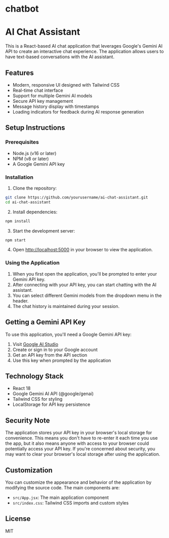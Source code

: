 # chatbot

# AI Chat Assistant

This is a React-based AI chat application that leverages Google's Gemini AI API to create an interactive chat experience. The application allows users to have text-based conversations with the AI assistant.

## Features

- Modern, responsive UI designed with Tailwind CSS
- Real-time chat interface
- Support for multiple Gemini AI models
- Secure API key management
- Message history display with timestamps
- Loading indicators for feedback during AI response generation

## Setup Instructions

### Prerequisites

- Node.js (v16 or later)
- NPM (v8 or later)
- A Google Gemini API key

### Installation

1. Clone the repository:
```bash
git clone https://github.com/yourusername/ai-chat-assistant.git
cd ai-chat-assistant
```

2. Install dependencies:
```bash
npm install
```

3. Start the development server:
```bash
npm start
```

4. Open [http://localhost:5000](http://localhost:5000) in your browser to view the application.

### Using the Application

1. When you first open the application, you'll be prompted to enter your Gemini API key.
2. After connecting with your API key, you can start chatting with the AI assistant.
3. You can select different Gemini models from the dropdown menu in the header.
4. The chat history is maintained during your session.

## Getting a Gemini API Key

To use this application, you'll need a Google Gemini API key:

1. Visit [Google AI Studio](https://ai.google.dev/)
2. Create or sign in to your Google account
3. Get an API key from the API section
4. Use this key when prompted by the application

## Technology Stack

- React 18
- Google Gemini AI API (@google/genai)
- Tailwind CSS for styling
- LocalStorage for API key persistence

## Security Note

The application stores your API key in your browser's local storage for convenience. This means you don't have to re-enter it each time you use the app, but it also means anyone with access to your browser could potentially access your API key. If you're concerned about security, you may want to clear your browser's local storage after using the application.

## Customization

You can customize the appearance and behavior of the application by modifying the source code. The main components are:

- `src/App.jsx`: The main application component
- `src/index.css`: Tailwind CSS imports and custom styles

## License

MIT